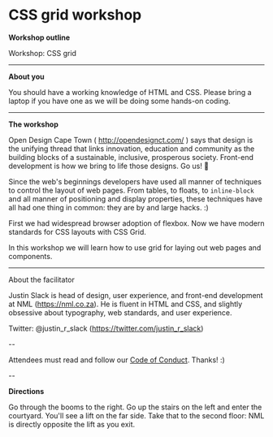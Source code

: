 # CSS grid workshop

**Workshop outline**

Workshop: CSS grid

---

**About you**

You should have a working knowledge of HTML and CSS. Please bring a laptop if you have one as we will be doing some hands-on coding.

---

**The workshop**

Open Design Cape Town ( http://opendesignct.com/ ) says that design is the unifying thread that links innovation, education and community as the building blocks of a sustainable, inclusive, prosperous society. Front-end development is how we bring to life those designs. Go us! 🙌

Since the web's beginnings developers have used all manner of techniques to control the layout of web pages. From tables, to floats, to `inline-block` and all manner of positioning and display properties, these techniques have all had one thing in common: they are by and large hacks. :)

First we had widespread browser adoption of flexbox. Now we have modern standards for CSS layouts with CSS Grid.

In this workshop we will learn how to use grid for laying out web pages and components.

---

About the facilitator

Justin Slack is head of design, user experience, and front-end development at NML (https://nml.co.za). He is fluent in HTML and CSS, and slightly obsessive about typography, web standards, and user experience.

Twitter: @justin_r_slack (https://twitter.com/justin_r_slack)

--

Attendees must read and follow our [Code of Conduct](http://ctfeds.org/code-of-conduct/). Thanks! :)

--

**Directions**

Go through the booms to the right. Go up the stairs on the left and enter the courtyard. You'll see a lift on the far side. Take that to the second floor: NML is directly opposite the lift as you exit.